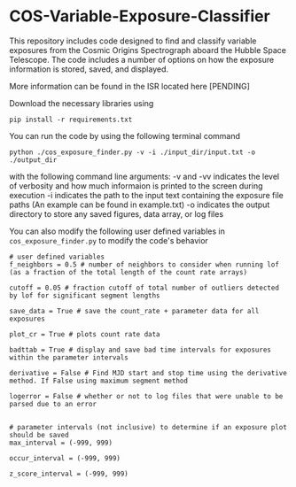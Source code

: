 # COS-Variable-Exposure-Classifier

This repository includes code designed to find and classify variable exposures from the Cosmic Origins Spectrograph aboard the Hubble Space Telescope.
The code includes a number of options on how the exposure information is stored, saved, and displayed.

More information can be found in the ISR located here [PENDING]

Download the necessary libraries using
```
pip install -r requirements.txt
```

You can run the code by using the following terminal command
```
python ./cos_exposure_finder.py -v -i ./input_dir/input.txt -o ./output_dir
```
with the following command line arguments:
-v and -vv indicates the level of verbosity and how much informaion is printed to the screen during execution
-i indicates the path to the input text containing the exposure file paths (An example can be found in example.txt)
-o indicates the output directory to store any saved figures, data array, or log files

You can also modify the following user defined variables in ```cos_exposure_finder.py``` to modify the code's behavior
```
# user defined variables
f_neighbors = 0.5 # number of neighbors to consider when running lof (as a fraction of the total length of the count rate arrays)

cutoff = 0.05 # fraction cutoff of total number of outliers detected by lof for significant segment lengths

save_data = True # save the count_rate + parameter data for all exposures

plot_cr = True # plots count rate data

badttab = True # display and save bad time intervals for exposures within the parameter intervals

derivative = False # Find MJD start and stop time using the derivative method. If False using maximum segment method

logerror = False # whether or not to log files that were unable to be parsed due to an error


# parameter intervals (not inclusive) to determine if an exposure plot should be saved
max_interval = (-999, 999)

occur_interval = (-999, 999)

z_score_interval = (-999, 999)
```
